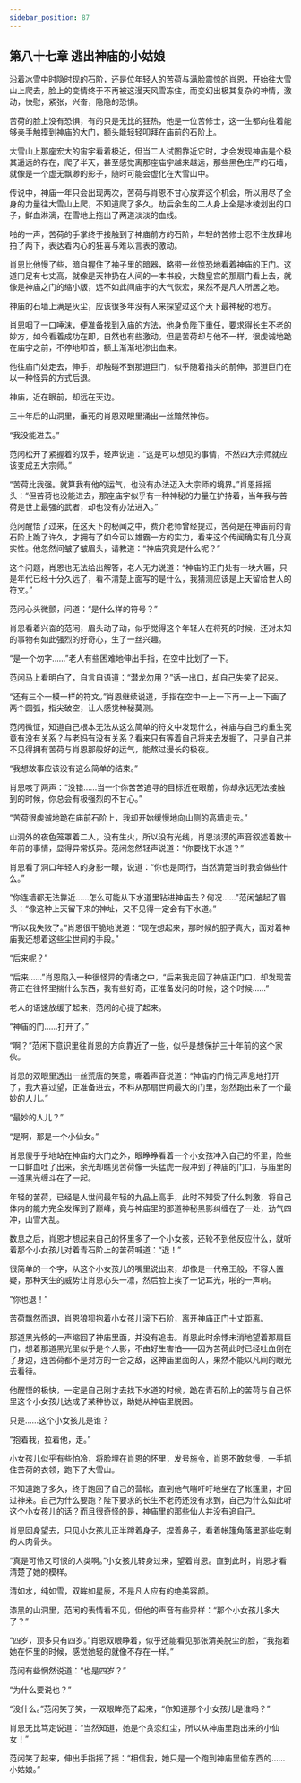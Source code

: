 ```yaml
---
sidebar_position: 87
---
```


## 第八十七章 **逃出神庙的小姑娘**

沿着冰雪中时隐时现的石阶，还是位年轻人的苦荷与满脸震惊的肖恩，开始往大雪山上爬去，脸上的变情终于不再被这漫天风雪冻住，而变幻出极其复杂的神情，激动，快慰，紧张，兴奋，隐隐的恐惧。

苦荷的脸上没有恐惧，有的只是无比的狂热，他是一位苦修士，这一生都向往着能够亲手触摸到神庙的大门，额头能轻轻叩拜在庙前的石阶上。

大雪山上那座宏大的宙宇看着极近，但当二人试图靠近它时，才会发现神庙是个极其遥远的存在，爬了半天，甚至感觉离那座庙宇越来越远，那些黑色庄严的石墙，就像是一个虚无飘渺的影子，随时可能会虚化在大雪山中。

传说中，神庙一年只会出现两次，苦荷与肖恩不甘心放弃这个机会，所以用尽了全身的力量往大雪山上爬，不知道爬了多久，劫后余生的二人身上全是冰棱划出的口子，鲜血淋漓，在雪地上拖出了两道淡淡的血线。

啪的一声，苦荷的手掌终于接触到了神庙前方的石阶，年轻的苦修士忍不住放肆地拍了两下，表达着内心的狂喜与难以言表的激动。

肖恩比他慢了些，暗自握住了袖子里的暗器，略带一丝惊恐地看着神庙的正门。这道门足有七丈高，就像是天神扔在人间的一本书般，大魏皇宫的那扇门看上去，就像是神庙之门的缩小版，远不如此间庙宇的大气恢宏，果然不是凡人所居之地。

神庙的石墙上满是灰尘，应该很多年没有人来探望过这个天下最神秘的地方。

肖恩咽了一口唾沫，便准备找到入庙的方法，他身负陛下重任，要求得长生不老的妙方，如今看着成功在即，自然也有些激动。但是苦荷却与他不一样，很虔诚地跪在庙宇之前，不停地叩首，额上渐渐地渗出血来。

他往庙门处走去，伸手，却触碰不到那道巨门，似乎随着指尖的前伸，那道巨门在以一种怪异的方式后退。

神庙，近在眼前，却远在天边。

三十年后的山洞里，垂死的肖恩双眼里涌出一丝黯然神伤。

“我没能进去。”

范闲松开了紧握着的双手，轻声说道：“这是可以想见的事情，不然四大宗师就应该变成五大宗师。”

“苦荷比我强。就算我有他的运气，也没有办法迈入大宗师的境界。”肖恩摇摇头：“但苦荷也没能进去，那座庙宇似乎有一种神秘的力量在护持着，当年我与苦荷是世上最强的武者，却也没有办法进入。”

范闲醒悟了过来，在这天下的秘闻之中，费介老师曾经提过，苦荷是在神庙前的青石阶上跪了许久，才拥有了如今可以雄霸一方的实力，看来这个传闻确实有几分真实性。他忽然间皱了皱眉头，请教道：“神庙究竟是什么呢？”

这个问题，肖恩也无法给出解答，老人无力说道：“神庙的正门处有一块大匾，只是年代已经十分久远了，看不清楚上面写的是什么，我猜测应该是上天留给世人的符文。”

范闲心头微颤，问道：“是什么样的符号？”

肖恩看着兴奋的范闲，眉头动了动，似乎觉得这个年轻人在将死的时候，还对未知的事物有如此强烈的好奇心，生了一丝兴趣。

“是一个勿字……”老人有些困难地伸出手指，在空中比划了一下。

范闲马上看明白了，自言自语道：“潜龙勿用？”话一出口，却自己失笑了起来。

“还有三个一模一样的符文。”肖恩继续说道，手指在空中一上一下再一上一下画了两个圆弧，指尖破空，让人感觉神秘莫测。

范闲微怔，知道自己根本无法从这么简单的符文中发现什么，神庙与自己的重生究竟有没有关系？与老妈有没有关系？看来只有等着自己将来去发掘了，只是自己并不见得拥有苦荷与肖恩那般好的运气，能熬过漫长的极夜。

“我想故事应该没有这么简单的结束。”

肖恩咳了两声：“没错……当一个你苦苦追寻的目标近在眼前，你却永远无法接触到的时候，你总会有极强烈的不甘心。”

“苦荷很虔诚地跪在庙前石阶上，我却开始缓慢地向山侧的高墙走去。”

山洞外的夜色笼罩着二人，没有生火，所以没有光线，肖恩淡漠的声音叙述着数十年前的事情，显得异常妖异。范闲忽然轻声说道：“你要找下水道？”

肖恩看了洞口年轻人的身影一眼，说道：“你也是同行，当然清楚当时我会做些什么。”

“你连墙都无法靠近……怎么可能从下水道里钻进神庙去？何况……”范闲皱起了眉头：“像这种上天留下来的神址，又不见得一定会有下水道。”

“所以我失败了。”肖恩很干脆地说道：“现在想起来，那时候的胆子真大，面对着神庙我还想着这些尘世间的手段。”

“后来呢？”

“后来……”肖恩陷入一种很怪异的情绪之中，“后来我走回了神庙正门口，却发现苦荷正在往怀里揣什么东西，我有些好奇，正准备发问的时候，这个时候……”

老人的语速放缓了起来，范闲的心提了起来。

“神庙的门……打开了。”

“啊？”范闲下意识里往肖恩的方向靠近了一些，似乎是想保护三十年前的这个家伙。

肖恩的双眼里透出一丝荒唐的笑意，嘶着声音说道：“神庙的门悄无声息地打开了，我大喜过望，正准备进去，不料从那扇世间最大的门里，忽然跑出来了一个最妙的人儿。”

“最妙的人儿？”

“是啊，那是一个小仙女。”

肖恩傻乎乎地站在神庙的大门之外，眼睁睁看着一个小女孩冲入自己的怀里，险些一口鲜血吐了出来，余光却瞧见苦荷像一头猛虎一般冲到了神庙的门口，与庙里的一道黑光缠斗在了一起。

年轻的苦荷，已经是人世间最年轻的九品上高手，此时不知受了什么刺激，将自己体内的能力完全发挥到了巅峰，竟与神庙里的那道神秘黑影纠缠在了一处，劲气四冲，山雪大乱。

数息之后，肖恩才想起来自己的怀里多了一个小女孩，还轮不到他反应什么，就听着那个小女孩儿对着青石阶上的苦荷喊道：“退！”

很简单的一个字，从这个小女孩儿的嘴里说出来，却像是一代帝王般，不容人置疑，那种天生的威势让肖恩心头一凛，然后脸上挨了一记耳光，啪的一声响。

“你也退！”

苦荷飘然而退，肖恩狼狈抱着小女孩儿滚下石阶，离开神庙正门十丈距离。

那道黑光倏的一声缩回了神庙里面，并没有追击。肖恩此时余悸未消地望着那扇巨门，想着那道黑光里似乎是个人影，不由好生害怕——因为苦荷此时已经吐血倒在了身边，连苦荷都不是对方的一合之敌，这神庙里面的人，果然不能以凡间的眼光去看待。

他醒悟的极快，一定是自己刚才去找下水道的时候，跪在青石阶上的苦荷与自己怀里这个小女孩儿达成了某种协议，助她从神庙里脱困。

只是……这个小女孩儿是谁？

“抱着我，拉着他，走。”

小女孩儿似乎有些怕冷，将脸埋在肖恩的怀里，发号施令，肖恩不敢怠慢，一手抓住苦荷的衣领，跑下了大雪山。

不知道跑了多久，终于跑回了自己的营帐，直到他气喘吁吁地坐在了帐篷里，才回过神来。自己为什么要跑？陛下要求的长生不老药还没有求到，自己为什么如此听这个小女孩儿的话？而且很奇怪的是，神庙里的那些仙人并没有追自己。

肖恩回身望去，只见小女孩儿正半蹲着身子，捏着鼻子，看着帐篷角落里那些吃剩的人肉骨头。

“真是可怜又可恨的人类啊。”小女孩儿转身过来，望着肖恩。直到此时，肖恩才看清楚了她的模样。

清如水，纯如雪，双眸如星辰，不是凡人应有的绝美容颜。

漆黑的山洞里，范闲的表情看不见，但他的声音有些异样：“那个小女孩儿多大了？”

“四岁，顶多只有四岁。”肖恩双眼睁着，似乎还能看见那张清美脱尘的脸，“我抱着她在怀里的时候，感觉她轻的就像不存在一样。”

范闲有些惘然说道：“也是四岁？”

“为什么要说也？”

“没什么。”范闲笑了笑，一双眼眸亮了起来，“你知道那个小女孩儿是谁吗？”

肖恩无比笃定说道：“当然知道，她是个贪恋红尘，所以从神庙里跑出来的小仙女！”

范闲笑了起来，伸出手指摇了摇：“相信我，她只是一个跑到神庙里偷东西的……小姑娘。”

